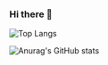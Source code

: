 ### Hi there 👋

![Top Langs](https://github-readme-stats.vercel.app/api/top-langs/?username=nutthapol33\&bg_color=30,e96443,904e95\&title_color=fff\&text_color=fff)

![Anurag's GitHub stats](https://github-readme-stats.vercel.app/api?username=nutthapol33\&bg_color=30,e96443,904e95\&title_color=fff\&text_color=fff)
